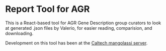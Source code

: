 # Report Tool for AGR

This is a React-based tool for AGR Gene Description group curators to look at generated .json files by Valerio, for easier reading, comparision, and downloading.

Development on this tool has been at the [Caltech mangolassi server](http://mangolassi.caltech.edu:3001/).
